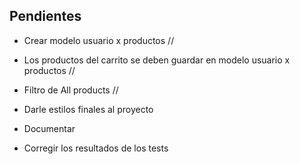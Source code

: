 ## Pendientes

- Crear modelo usuario x productos //
- Los productos del carrito se deben guardar en modelo usuario x productos //
- Filtro de All products //


- Darle estilos finales al proyecto
- Documentar
- Corregir los resultados de los tests